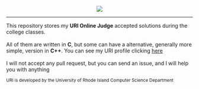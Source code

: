 <p align="center">
  <img src="https://dka575ofm4ao0.cloudfront.net/pages-transactional_logos/retina/9144/Rl1qxNZhT5u7Bii1tesO">
</p>

___

This repository stores my **URI Online Judge** accepted solutions during the college classes.<br/>
<br/>
All of them are written in **C**, but some can have a alternative, generally more simple, version in **C++**.
You can see my URI profile clicking [here](https://www.urionlinejudge.com.br/judge/pt/profile/432569)<br/>
<br/>I will not accept any pull request, but you can send an issue, and I will help you with anything<br/>

<sup>URI is developed by the University of Rhode Island Computer Science Department</sup>
